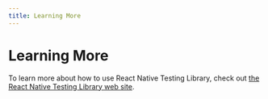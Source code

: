 ```yaml
---
title: Learning More
---
```


# Learning More

To learn more about how to use React Native Testing Library, check out [the React Native Testing Library web site][react-native-testing-library].

[react-native-testing-library]: https://github.com/callstack/react-native-testing-library
